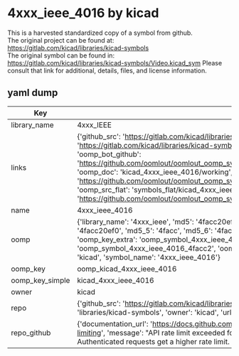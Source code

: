 # 4xxx_ieee_4016 by kicad  
This is a harvested standardized copy of a symbol from github.  
The original project can be found at:  
https://gitlab.com/kicad/libraries/kicad-symbols  
The original symbol can be found in:
https://gitlab.com/kicad/libraries/kicad-symbols/Video.kicad_sym
Please consult that link for additional, details, files, and license information.  
## yaml dump  
| Key | Value |  
| --- | --- |  
| library_name | 4xxx_IEEE |  
| links | {'github_src': 'https://gitlab.com/kicad/libraries/kicad-symbols/Video.kicad_sym', 'github_src_repo': 'https://gitlab.com/kicad/libraries/kicad-symbols', 'oomp_bot': 'kicad_4xxx_ieee_4016/working', 'oomp_bot_github': 'https://github.com/oomlout/oomlout_oomp_symbol_bot/tree/main/kicad_4xxx_ieee_4016/working', 'oomp_doc': 'kicad_4xxx_ieee_4016/working', 'oomp_doc_github': 'https://github.com/oomlout/oomlout_oomp_symbol_doc/tree/main/kicad_4xxx_ieee_4016/working', 'oomp_src_flat': 'symbols_flat/kicad_4xxx_ieee_4016/working', 'oomp_src_flat_github': 'https://github.com/oomlout/oomlout_oomp_symbol_src/tree/main/kicad_4xxx_ieee_4016/working'} |  
| name | 4xxx_ieee_4016 |  
| oomp | {'library_name': '4xxx_ieee', 'md5': '4facc20ef0147dbd90a117c77280632d', 'md5_10': '4facc20ef0', 'md5_5': '4facc', 'md5_6': '4facc2', 'oomp_key': 'oomp_4xxx_ieee_4016', 'oomp_key_extra': 'oomp_symbol_4xxx_ieee_4016', 'oomp_key_full': 'oomp_symbol_4xxx_ieee_4016_4facc2', 'oomp_key_simple': '4xxx_ieee_4016', 'owner_name': 'kicad', 'symbol_name': '4xxx_ieee_4016'} |  
| oomp_key | oomp_kicad_4xxx_ieee_4016 |  
| oomp_key_simple | kicad_4xxx_ieee_4016 |  
| owner | kicad |  
| repo | {'github_src': 'https://gitlab.com/kicad/libraries/kicad-symbols/Video.kicad_sym', 'name': 'libraries/kicad-symbols', 'owner': 'kicad', 'url': 'https://gitlab.com/kicad/libraries/kicad-symbols'} |  
| repo_github | {'documentation_url': 'https://docs.github.com/rest/overview/resources-in-the-rest-api#rate-limiting', 'message': "API rate limit exceeded for 84.66.173.59. (But here's the good news: Authenticated requests get a higher rate limit. Check out the documentation for more details.)"} |  

